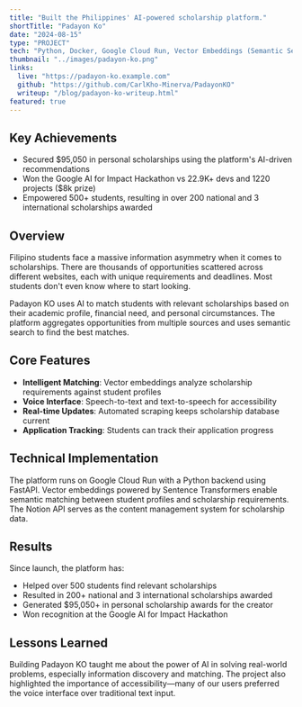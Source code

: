 ```yaml
---
title: "Built the Philippines' AI-powered scholarship platform."
shortTitle: "Padayon Ko"
date: "2024-08-15"
type: "PROJECT"
tech: "Python, Docker, Google Cloud Run, Vector Embeddings (Semantic Search), Google Chirp (Speech-to-Text), Google Synthesize (Text-to-Speech), Notion API"
thumbnail: "../images/padayon-ko.png"
links:
  live: "https://padayon-ko.example.com"
  github: "https://github.com/CarlKho-Minerva/PadayonKO"
  writeup: "/blog/padayon-ko-writeup.html"
featured: true
---
```


## Key Achievements

- Secured $95,050 in personal scholarships using the platform's AI-driven recommendations
- Won the Google AI for Impact Hackathon vs 22.9K+ devs and 1220 projects ($8k prize)
- Empowered 500+ students, resulting in over 200 national and 3 international scholarships awarded

## Overview

Filipino students face a massive information asymmetry when it comes to scholarships. There are thousands of opportunities scattered across different websites, each with unique requirements and deadlines. Most students don't even know where to start looking.

Padayon KO uses AI to match students with relevant scholarships based on their academic profile, financial need, and personal circumstances. The platform aggregates opportunities from multiple sources and uses semantic search to find the best matches.

## Core Features

- **Intelligent Matching**: Vector embeddings analyze scholarship requirements against student profiles
- **Voice Interface**: Speech-to-text and text-to-speech for accessibility
- **Real-time Updates**: Automated scraping keeps scholarship database current
- **Application Tracking**: Students can track their application progress

## Technical Implementation

The platform runs on Google Cloud Run with a Python backend using FastAPI. Vector embeddings powered by Sentence Transformers enable semantic matching between student profiles and scholarship requirements. The Notion API serves as the content management system for scholarship data.

## Results

Since launch, the platform has:

- Helped over 500 students find relevant scholarships
- Resulted in 200+ national and 3 international scholarships awarded
- Generated $95,050+ in personal scholarship awards for the creator
- Won recognition at the Google AI for Impact Hackathon

## Lessons Learned

Building Padayon KO taught me about the power of AI in solving real-world problems, especially information discovery and matching. The project also highlighted the importance of accessibility—many of our users preferred the voice interface over traditional text input.